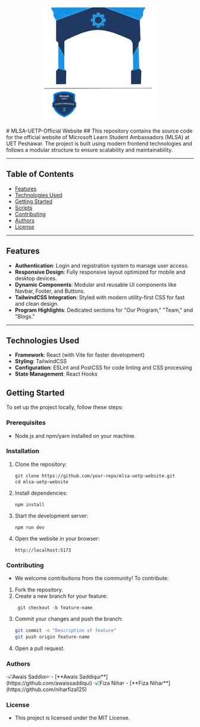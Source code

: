 <p align="center">
  <img src="./mlsa_uetp.png" alt="MLSA UET Peshawar" />
</p>
# MLSA-UETP-Official Website
## This repository contains the source code for the official website of Microsoft Learn Student Ambassadors (MLSA) at UET Peshawar. The project is built using modern frontend technologies and follows a modular structure to ensure scalability and maintainability.

---

## Table of Contents

- [Features](#features)
- [Technologies Used](#technologies-used)
- [Getting Started](#getting-started)
- [Scripts](#scripts)
- [Contributing](#contributing)
- [Authors](#authors)
- [License](#license)

---

## Features

- **Authentication**: Login and registration system to manage user access.
- **Responsive Design**: Fully responsive layout optimized for mobile and desktop devices.
- **Dynamic Components**: Modular and reusable UI components like Navbar, Footer, and Buttons.
- **TailwindCSS Integration**: Styled with modern utility-first CSS for fast and clean design.
- **Program Highlights**: Dedicated sections for "Our Program," "Team," and "Blogs."

---

## Technologies Used

- **Framework**: React (with Vite for faster development)
- **Styling**: TailwindCSS
- **Configuration**: ESLint and PostCSS for code linting and CSS processing
- **State Management**: React Hooks

## Getting Started

To set up the project locally, follow these steps:

### Prerequisites
- Node.js and npm/yarn installed on your machine.

### Installation
1. Clone the repository:
   ```
   git clone https://github.com/your-repo/mlsa-uetp-website.git
   cd mlsa-uetp-website
   ```
2. Install dependencies:
    ```
    npm install
    ```
3. Start the development server:
    ```
    npm run dev
    ```
4. Open the website in your browser:
    ```
    http://localhost:5173
    ```

### Contributing
- We welcome contributions from the community! To contribute:

1. Fork the repository.
2. Create a new branch for your feature:
    ```
     git checkout -b feature-name
     ```
3. Commit your changes and push the branch:
    ```bash 
    git commit -m "Description of feature"
    git push origin feature-name
    ```
4. Open a pull request.

### Authors
<img src="https://github.com/awaissaddiqui.png" alt="Awais Saddiqui" width="100" style="border-radius:50%;">
- [**Awais Saddiqui**](https://github.com/awaissaddiqui)
<img src="https://github.com/niharfiza125.png" alt="Fiza Nihar" width="100" style="border-radius:50%;">
- [**Fiza Nihar**](https://github.com/niharfiza125)

### License
- This project is licensed under the MIT License.